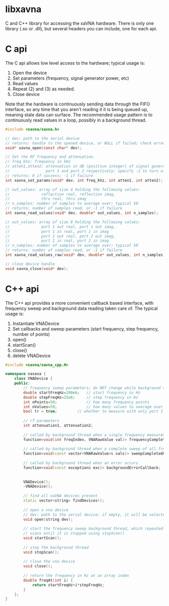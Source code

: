 # libxavna
C and C++ library for accessing the xaVNA hardware. There is only one library (.so or .dll), but several headers you can include, one for each api.

# C api
The C api allows low level access to the hardware; typical usage is:
1. Open the device
2. Set parameters (frequency, signal generator power, etc)
3. Read values
4. Repeat (2) and (3) as needed.
5. Close device

Note that the hardware is continuously sending data through the FIFO interface, so any time that you aren't reading it it is being queued up, meaning stale data can surface. The recommended usage pattern is to continuously read values in a loop, possibly in a background thread.
```c
#include <xavna/xavna.h>

// dev: path to the serial device
// returns: handle to the opened device, or NULL if failed; check errno
void* xavna_open(const char* dev);

// Set the RF frequency and attenuation.
// freq_khz: frequency in kHz
// atten1,atten2: attenuation in dB (positive integer) of signal generator on
// 				  port 1 and port 2 respectively; specify -1 to turn off signal gen
// returns: 0 if success; -1 if failure
int xavna_set_params(void* dev, int freq_khz, int atten1, int atten2);

// out_values: array of size 4 holding the following values:
//				reflection real, reflection imag,
//				thru real, thru imag
// n_samples: number of samples to average over; typical 50
// returns: number of samples read, or -1 if failure
int xavna_read_values(void* dev, double* out_values, int n_samples);

// out_values: array of size 8 holding the following values:
//				port 1 out real, port 1 out imag,
//				port 1 in real, port 1 in imag
//				port 2 out real, port 2 out imag,
//				port 2 in real, port 2 in imag
// n_samples: number of samples to average over; typical 50
// returns: number of samples read, or -1 if failure
int xavna_read_values_raw(void* dev, double* out_values, int n_samples);

// close device handle
void xavna_close(void* dev);
```

# C++ api
The C++ api provides a more convenient callback based interface, with frequency sweep and background data reading taken care of.
The typical usage is:
1. Instantiate VNADevice
2. Set callbacks and sweep parameters (start frequency, step frequency, number of points)
3. open()
4. startScan()
5. close()
6. delete VNADevice

```c++
#include <xavna/xavna_cpp.H>

namespace xaxaxa {
    class VNADevice {
    public:
        // frequency sweep parameters; do NOT change while background thread is running
        double startFreqHz=200e6;   // start frequency in Hz
        double stepFreqHz=25e6;     // step frequency in Hz
        int nPoints=50;             // how many frequency points
        int nValues=50;             // how many values to average over
        bool tr = true;         // whether to measure with only port 1 signal gen enabled
        
        // rf parameters
        int attenuation1, attenuation2;
        
        // called by background thread when a single frequency measurement is done
        function<void(int freqIndex, VNARawValue val)> frequencyCompletedCallback;
        
        // called by background thread when a complete sweep of all frequencies is done
        function<void(const vector<VNARawValue>& vals)> sweepCompletedCallback;
        
        // called by background thread when an error occurs
        function<void(const exception& exc)> backgroundErrorCallback;
        
        
        VNADevice();
        ~VNADevice();
        
        // find all xaVNA devices present
        static vector<string> findDevices();
        
        // open a vna device
        // dev: path to the serial device; if empty, it will be selected automatically
        void open(string dev);
        
        // start the frequency sweep background thread, which repeatedly performs
        // scans until it is stopped using stopScan()
        void startScan();
        
        // stop the background thread
        void stopScan();
        
        // close the vna device
        void close();
        
        // return the frequency in Hz at an array index
        double freqAt(int i) {
            return startFreqHz+i*stepFreqHz;
        }
    };
}
```

